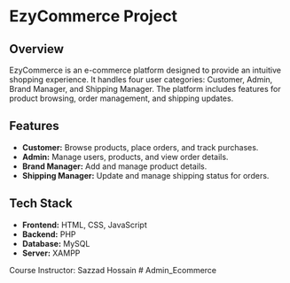# EzyCommerce Project

## Overview
EzyCommerce is an e-commerce platform designed to provide an intuitive shopping experience. It handles four user categories: Customer, Admin, Brand Manager, and Shipping Manager. The platform includes features for product browsing, order management, and shipping updates.

## Features
- **Customer:** Browse products, place orders, and track purchases.
- **Admin:** Manage users, products, and view order details.
- **Brand Manager:** Add and manage product details.
- **Shipping Manager:** Update and manage shipping status for orders.

## Tech Stack
- **Frontend:** HTML, CSS, JavaScript
- **Backend:** PHP
- **Database:** MySQL
- **Server:** XAMPP

Course Instructor: Sazzad Hossain
#   A d m i n _ E c o m m e r c e  
 